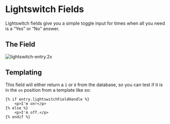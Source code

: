# Lightswitch Fields

Lightswitch fields give you a simple toggle input for times when all you need is a “Yes” or “No” answer.

## The Field

![lightswitch-entry.2x](https://craftcmsassets.craftcdn.com/images/docs/field-types/lightswitch/lightswitch-entry.2x.jpg)

## Templating

This field will either return a `1` or `0` from the database, so you can test if it is in the `on` position from a template like so:

```twig
{% if entry.lightswitchFieldHandle %}
    <p>I'm on!</p>
{% else %}
    <p>I'm off.</p>
{% endif %}
```
